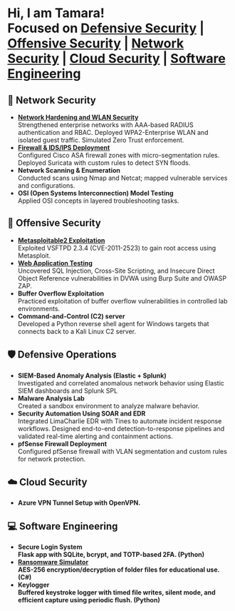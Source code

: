 <h1>Hi, I am Tamara!<br/>
Focused on 
<a href="#defensive-operations">Defensive Security</a> | 
<a href="#offensive-security">Offensive Security</a> | 
<a href="#network-security">Network Security</a> | 
<a href="#cloud-security">Cloud Security</a> |
<a href="software-engineering">Software Engineering</a >
</h1>


<h2 id="network-security">🔵 Network Security</h2>
<ul>
  <li>
     <b><a href="https://github.com/Tamarasza999/netlock-wlan" target="_blank">Network Hardening and WLAN Security</a></b><br/>
   Strengthened enterprise networks with AAA-based RADIUS authentication and RBAC. Deployed WPA2-Enterprise WLAN and isolated guest traffic. Simulated Zero Trust enforcement.
  </li>
  <li><b><a href="https://github.com/Tamarasza999/netlock-wlan#firewall--idsips-deployment" target="_blank">Firewall & IDS/IPS Deployment</a></b><br/>
    Configured Cisco ASA firewall zones with micro-segmentation rules.<br/>
    Deployed Suricata with custom rules to detect SYN floods.
  </li>
  <li><b>Network Scanning & Enumeration</b><br/>
    Conducted scans using Nmap and Netcat; mapped vulnerable services and configurations.
  </li>
  <li><b>OSI (Open Systems Interconnection) Model Testing</b><br/>
    Applied OSI concepts in layered troubleshooting tasks.
  </li>
</ul>

<h2 id="offensive-security">🔴 Offensive Security</h2>
<ul>
  <li>
    <b><a href="https://github.com/Tamarasza999/web-net-exploit#network-service-exploitation" target="_blank">Metasploitable2 Exploitation</a></b><br/>
    Exploited VSFTPD 2.3.4 (CVE-2011-2523) to gain root access using Metasploit.
  </li>
  <li>
    <b><a href="https://github.com/Tamarasza999/web-net-exploit" target="_blank">Web Application Testing</a></b><br/>
    Uncovered SQL Injection, Cross-Site Scripting, and Insecure Direct Object Reference vulnerabilities in DVWA using Burp Suite and OWASP ZAP.
  </li>
  <li>
    <b>Buffer Overflow Exploitation</b><br/>
    Practiced exploitation of buffer overflow vulnerabilities in controlled lab environments.
  </li>
  <li>
    <b>Command-and-Control (C2) server</b><br/>
    Developed a Python reverse shell agent for Windows targets that connects back to a Kali Linux C2 server.
  </li>
</ul>

<h2 id="defensive-operations">🛡️ Defensive Operations</h2>
<ul>
  <li><b>SIEM-Based Anomaly Analysis (Elastic + Splunk)</b><br/>
    Investigated and correlated anomalous network behavior using Elastic SIEM dashboards and Splunk SPL
  </li>
  <li><b>Malware Analysis Lab</b><br/>
    Created a sandbox environment to analyze malware behavior.
  </li>
  <li><b>Security Automation Using SOAR and EDR </b><br/>
  Integrated LimaCharlie EDR with Tines to automate incident response workflows. Designed end-to-end detection-to-response pipelines and validated real-time alerting and containment actions.
  </li>
  <li><b>pfSense Firewall Deployment</b><br/>
Configured pfSense firewall with VLAN segmentation and custom rules for network protection.
  </li>
</ul>

<h2 id="cloud-security">☁️ Cloud Security</h2>
<ul>
  <li><b>Azure VPN Tunnel Setup with OpenVPN.<br/>
  </li>
</ul>

<h2 id="software-engineering">💻 Software Engineering</h2>
<ul>
  <li>
    <b>Secure Login System</b><br/>
    Flask app with SQLite, bcrypt, and TOTP-based 2FA. (Python)
  </li>
  <li>
    <a href="https://github.com/Tamarasza999/ransomware-sim" target="_blank"><b>Ransomware Simulator</b></a><br/>
    AES-256 encryption/decryption of folder files for educational use. (C#)
  </li>
  <li>
    <b>Keylogger</b><br/>
    Buffered keystroke logger with timed file writes, silent mode, and efficient capture using periodic flush. (Python)
  </li>
</ul>
